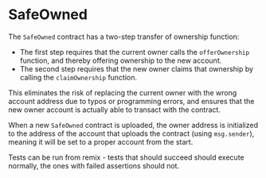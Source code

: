 # SafeOwned

The `SafeOwned` contract has a two-step transfer of ownership function:

- The first step requires that the current owner calls the `offerOwnership` function, and thereby offering ownership to the new account.
- The second step requires that the new owner claims that ownership by calling the `claimOwnership` function.

This eliminates the risk of replacing the current owner with the wrong account address due to typos or programming errors, and ensures that the new owner account is actually able to transact with the contract.

When a new `SafeOwned` contract is uploaded, the owner address is initialized to the address of the account that uploads the contract (using `msg.sender`), meaning it will be set to a proper account from the start.

Tests can be run from remix - tests that should succeed should execute normally, the ones with failed assertions should not.
